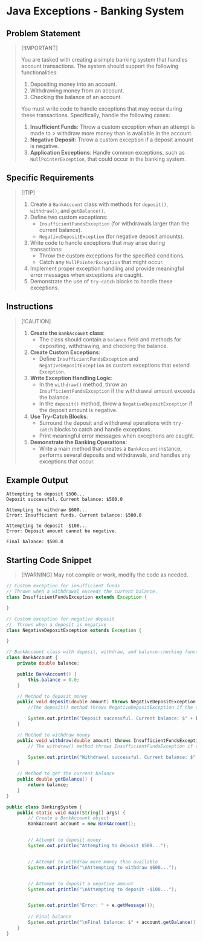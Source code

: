 # Java Exceptions - Banking System

## Problem Statement
>
> [!IMPORTANT]
>
> You are tasked with creating a simple banking system that handles account transactions. The system should support the following functionalities:
>
> 1. Depositing money into an account.
> 2. Withdrawing money from an account.
> 3. Checking the balance of an account.
>
> You must write code to handle exceptions that may occur during these transactions. Specifically, handle the following cases:
>
> 1. **Insufficient Funds**: Throw a custom exception when an attempt is made to > withdraw more money than is available in the account.
> 2. **Negative Deposit**: Throw a custom exception if a deposit amount is negative.
> 3. **Application Exceptions**: Handle common exceptions, such as `NullPointerException`, that could occur in the banking system.

## Specific Requirements
>
> [!TIP]
>
>1. Create a `BankAccount` class with methods for `deposit()`, `withdraw()`, and `getBalance()`.
>2. Define two custom exceptions:
>    - `InsufficientFundsException` (for withdrawals larger than the current balance).
>    - `NegativeDepositException` (for negative deposit amounts).
>3. Write code to handle exceptions that may arise during transactions:
>    - Throw the custom exceptions for the specified conditions.
>    - Catch any `NullPointerException` that might occur.
>4. Implement proper exception handling and provide meaningful error messages when exceptions are caught.
>5. Demonstrate the use of `try-catch` blocks to handle these exceptions.

## Instructions
>
> [!CAUTION]
>
>
> 1. **Create the `BankAccount` class**:
>    - The class should contain a `balance` field and methods for depositing, withdrawing, and checking the balance.
> 2. **Create Custom Exceptions**:
>    - Define `InsufficientFundsException` and `NegativeDepositException` as custom exceptions that extend `Exception`.
> 3. **Write Exception Handling Logic**:
>    - In the `withdraw()` method, throw an `InsufficientFundsException` if the withdrawal amount exceeds the balance.
>    - In the `deposit()` method, throw a `NegativeDepositException` if the deposit amount is negative.
> 4. **Use Try-Catch Blocks**:
>    - Surround the deposit and withdrawal operations with `try-catch` blocks to catch and handle exceptions.
>    - Print meaningful error messages when exceptions are caught.
> 5. **Demonstrate the Banking Operations**:
>    - Write a main method that creates a `BankAccount` instance, performs several deposits and withdrawals, and handles any exceptions that occur.

## Example Output

```text
Attempting to deposit $500...
Deposit successful. Current balance: $500.0

Attempting to withdraw $600...
Error: Insufficient funds. Current balance: $500.0

Attempting to deposit -$100...
Error: Deposit amount cannot be negative.

Final balance: $500.0

```

## Starting Code Snippet
>
> [!WARNING]
> May not compile or work, modify the code as needed.
>

```java
// Custom exception for insufficient funds
// Thrown when a withdrawal exceeds the current balance.
class InsufficientFundsException extends Exception {

}

// Custom exception for negative deposit
//  Thrown when a deposit is negative
class NegativeDepositException extends Exception {

}

// BankAccount class with deposit, withdraw, and balance-checking functionality
class BankAccount {
    private double balance;

    public BankAccount() {
        this.balance = 0.0;
    }

    // Method to deposit money
    public void deposit(double amount) throws NegativeDepositException {
        //The deposit() method throws NegativeDepositException if the deposit amount is negative

        System.out.println("Deposit successful. Current balance: $" + balance);
    }

    // Method to withdraw money
    public void withdraw(double amount) throws InsufficientFundsException {
        // The withdraw() method throws InsufficientFundsException if the withdrawal exceeds the available balanc

        System.out.println("Withdrawal successful. Current balance: $" + balance);
    }

    // Method to get the current balance
    public double getBalance() {
        return balance;
    }
}

public class BankingSystem {
    public static void main(String[] args) {
        // Create a BankAccount object
        BankAccount account = new BankAccount();


        // Attempt to deposit money
        System.out.println("Attempting to deposit $500...");


        // Attempt to withdraw more money than available
        System.out.println("\nAttempting to withdraw $600...");


        // Attempt to deposit a negative amount
        System.out.println("\nAttempting to deposit -$100...");


        System.out.println("Error: " + e.getMessage());
   
        // Final balance
        System.out.println("\nFinal balance: $" + account.getBalance());
    }
}

```
